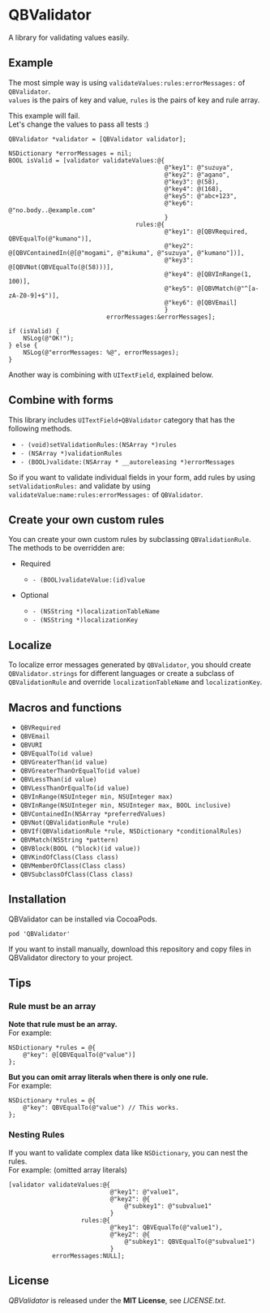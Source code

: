 # QBValidator
A library for validating values easily.


## Example
The most simple way is using `validateValues:rules:errorMessages:` of `QBValidator`.  
`values` is the pairs of key and value, `rules` is the pairs of key and rule array.

This example will fail.  
Let's change the values to pass all tests :)

    QBValidator *validator = [QBValidator validator];
    
    NSDictionary *errorMessages = nil;
    BOOL isValid = [validator validateValues:@{
                                               @"key1": @"suzuya",
                                               @"key2": @"agano",
                                               @"key3": @(58),
                                               @"key4": @(168),
                                               @"key5": @"abc+123",
                                               @"key6": @"no.body..@example.com"
                                               }
                                       rules:@{
                                               @"key1": @[QBVRequired, QBVEqualTo(@"kumano")],
                                               @"key2": @[QBVContainedIn(@[@"mogami", @"mikuma", @"suzuya", @"kumano"])],
                                               @"key3": @[QBVNot(QBVEqualTo(@(58)))],
                                               @"key4": @[QBVInRange(1, 100)],
                                               @"key5": @[QBVMatch(@"^[a-zA-Z0-9]+$")],
                                               @"key6": @[QBVEmail]
                                               }
                               errorMessages:&errorMessages];
    
    if (isValid) {
        NSLog(@"OK!");
    } else {
        NSLog(@"errorMessages: %@", errorMessages);
    }

Another way is combining with `UITextField`, explained below.


## Combine with forms
This library includes `UITextField+QBValidator` category that has the following methods.

* `- (void)setValidationRules:(NSArray *)rules`
* `- (NSArray *)validationRules`
* `- (BOOL)validate:(NSArray * __autoreleasing *)errorMessages`

So if you want to validate individual fields in your form, add rules by using `setValidationRules:` and validate by using `validateValue:name:rules:errorMessages:` of `QBValidator`.


## Create your own custom rules
You can create your own custom rules by subclassing `QBValidationRule`.  
The methods to be overridden are:

* Required
  * `- (BOOL)validateValue:(id)value`

* Optional
  * `- (NSString *)localizationTableName`
  * `- (NSString *)localizationKey`


## Localize
To localize error messages generated by `QBValidator`, you should create `QBValidator.strings` for different languages or create a subclass of `QBValidationRule` and override `localizationTableName` and `localizationKey`.


## Macros and functions
* `QBVRequired`
* `QBVEmail`
* `QBVURI`
* `QBVEqualTo(id value)`
* `QBVGreaterThan(id value)`
* `QBVGreaterThanOrEqualTo(id value)`
* `QBVLessThan(id value)`
* `QBVLessThanOrEqualTo(id value)`
* `QBVInRange(NSUInteger min, NSUInteger max)`
* `QBVInRange(NSUInteger min, NSUInteger max, BOOL inclusive)`
* `QBVContainedIn(NSArray *preferredValues)`
* `QBVNot(QBValidationRule *rule)`
* `QBVIf(QBValidationRule *rule, NSDictionary *conditionalRules)`
* `QBVMatch(NSString *pattern)`
* `QBVBlock(BOOL (^block)(id value))`
* `QBVKindOfClass(Class class)`
* `QBVMemberOfClass(Class class)`
* `QBVSubclassOfClass(Class class)`


## Installation
QBValidator can be installed via CocoaPods.

    pod 'QBValidator'

If you want to install manually, download this repository and copy files in QBValidator directory to your project.


## Tips
### Rule must be an array
**Note that rule must be an array.**  
For example:

    NSDictionary *rules = @{
    	@"key": @[QBVEqualTo(@"value")]
    };

**But you can omit array literals when there is only one rule.**  
For example:

    NSDictionary *rules = @{
    	@"key": QBVEqualTo(@"value") // This works.
    };
    
### Nesting Rules
If you want to validate complex data like `NSDictionary`, you can nest the rules.  
For example: (omitted array literals)

    [validator validateValues:@{
                                @"key1": @"value1",
                                @"key2": @{
                                    @"subkey1": @"subvalue1"
                                }
                        rules:@{
                                @"key1": QBVEqualTo(@"value1"),
                                @"key2": @{
                                    @"subkey1": QBVEqualTo(@"subvalue1")
                                }
                errorMessages:NULL];



## License
*QBValidator* is released under the **MIT License**, see *LICENSE.txt*.
